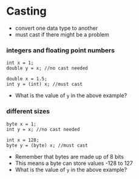 # Casting
* convert one data type to another
* must cast if there might be a problem

### integers and floating point numbers

```
int x = 1;
double y = x; //no cast needed
```

```
double x = 1.5;
int y = (int) x; //must cast
```
* What is the value of `y` in the above example?

### different sizes

```
byte x = 1;
int y = x; //no cast needed
```

```
int x = 128;
byte y = (byte) x; //must cast
```
* Remember that bytes are made up of 8 bits
* This means a byte can store values -128 to 127
* What is the value of `y` in the above example?
